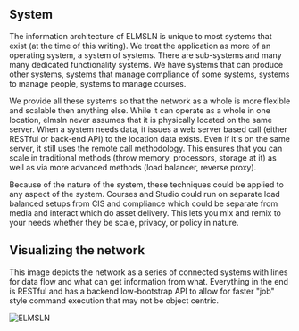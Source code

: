 ## System
The information architecture of ELMSLN is unique to most systems that exist (at the time of this writing). We treat the application as more of an operating system, a system of systems. There are sub-systems and many many dedicated functionality systems. We have systems that can produce other systems, systems that manage compliance of some systems, systems to manage people, systems to manage courses.

We provide all these systems so that the network as a whole is more flexible and scalable then anything else. While it can operate as a whole in one location, elmsln never assumes that it is physically located on the same server. When a system needs data, it issues a web server based call (either RESTful or back-end API) to the location data exists. Even if it's on the same server, it still uses the remote call methodology. This ensures that you can scale in traditional methods (throw memory, processors, storage at it) as well as via more advanced methods (load balancer, reverse proxy).

Because of the nature of the system, these techniques could be applied to any aspect of the system. Courses and Studio could run on separate load balanced setups from CIS and compliance which could be separate from media and interact which do asset delivery. This lets you mix and remix to your needs whether they be scale, privacy, or policy in nature.

## Visualizing the network
This image depicts the network as a series of connected systems with lines for data flow and what can get information from what. Everything in the end is RESTful and has a backend low-bootstrap API to allow for faster "job" style command execution that may not be object centric.

![ELMSLN](https://raw.githubusercontent.com/elmsln/elmsln/master/docs/diagrams/ELMSLN-system-connections.jpg "ELMS Learning Network visual")